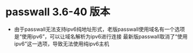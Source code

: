 # passwall 3.6-40 版本
- 由于passwall无法支持ipv6纯地址形式，老版passwall使用域名有一个选项是“使用ipv6”，可以让域名解析为ipv6进行连接
最新版passwall取消了“使用ipv6”这一选项，导致无法使用纯ipv6主机
